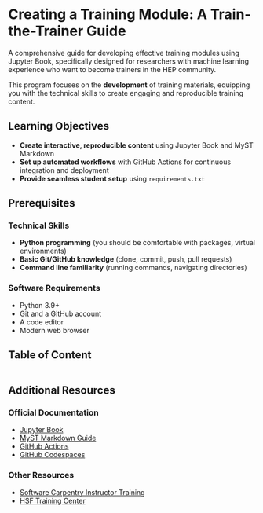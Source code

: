 # Creating a Training Module: A Train-the-Trainer Guide

A comprehensive guide for developing effective training modules using Jupyter Book, specifically designed for researchers 
with machine learning experience who want to become trainers in the HEP community.

This program focuses on the **development** of training materials, equipping you with the 
technical skills to create engaging and reproducible training content.

## Learning Objectives

- **Create interactive, reproducible content** using Jupyter Book and MyST Markdown
- **Set up automated workflows** with GitHub Actions for continuous integration and deployment
- **Provide seamless student setup** using `requirements.txt` 

## Prerequisites

### Technical Skills
- **Python programming** (you should be comfortable with packages, virtual environments)
- **Basic Git/GitHub knowledge** (clone, commit, push, pull requests)
- **Command line familiarity** (running commands, navigating directories)

### Software Requirements
- Python 3.9+ 
- Git and a GitHub account
- A code editor
- Modern web browser

## Table of Content

```{tableofcontents}
```

## Additional Resources

### Official Documentation
- [Jupyter Book](https://jupyterbook.org)
- [MyST Markdown Guide](https://myst-parser.readthedocs.io/)
- [GitHub Actions](https://docs.github.com/en/actions)
- [GitHub Codespaces](https://docs.github.com/en/codespaces)

### Other Resources
- [Software Carpentry Instructor Training](https://carpentries.github.io/instructor-training/)
- [HSF Training Center](https://hepsoftwarefoundation.org/training/center.html)

